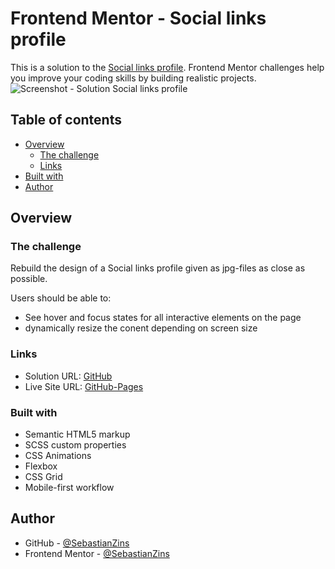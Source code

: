 # Frontend Mentor - Social links profile

This is a solution to the [Social links profile](https://www.frontendmentor.io/challenges/social-links-profile-UG32l9m6dQ). Frontend Mentor challenges help you improve your coding skills by building realistic projects.
![Screenshot - Solution Social links profile](https://github.com/SebastianZins/Frontend-Mentor_Social-Links-Profile/assets/34378623/77bcf319-32c8-4d72-a08e-f37202c6a547)

## Table of contents

-   [Overview](#overview)
    -   [The challenge](#the-challenge)
    -   [Links](#links)
-   [Built with](#built-with)
-   [Author](#author)

## Overview

### The challenge

Rebuild the design of a Social links profile given as jpg-files as close as possible.

Users should be able to:

-   See hover and focus states for all interactive elements on the page
-   dynamically resize the conent depending on screen size

### Links

-   Solution URL: [GitHub](https://github.com/SebastianZins/Frontend-Mentor_Social-links-profile)
-   Live Site URL: [GitHub-Pages](https://sebastianzins.github.io/Frontend-Mentor_Social-Links-Profile/)

### Built with

-   Semantic HTML5 markup
-   SCSS custom properties
-   CSS Animations
-   Flexbox
-   CSS Grid
-   Mobile-first workflow

## Author

-   GitHub - [@SebastianZins](https://github.com/SebastianZins)
-   Frontend Mentor - [@SebastianZins](https://www.frontendmentor.io/profile/SebastianZins)
